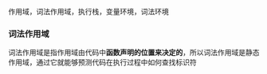 作用域，词法作用域，执行栈，变量环境，词法环境

### 词法作用域

词法作用域是指作用域由代码中**函数声明的位置来决定的**，所以词法作用域是静态作用域，通过它就能够预测代码在执行过程中如何查找标识符



